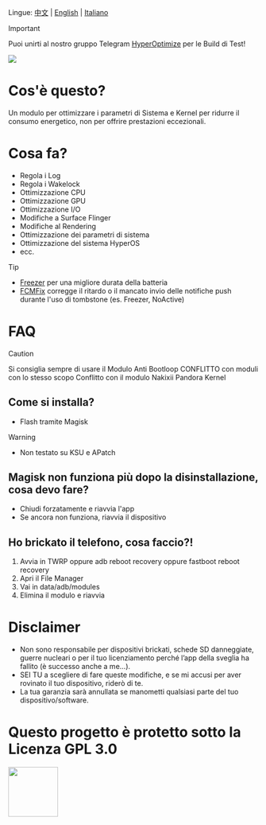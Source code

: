 Lingue: [中文](https://github.com/TatshSiow/HyperOptimize/blob/main/README_CH.md) | [English](https://github.com/TatshSiow/HyperOptimize/blob/main/README.md) | [Italiano](https://github.com/TatshSiow/HyperOptimize/blob/main/README_IT.md)
> [!IMPORTANT]
> Puoi unirti al nostro gruppo
> Telegram [HyperOptimize](https://t.me/TatshSecretCave) per le Build di Test!<div align="center">

![](https://github.com/user-attachments/assets/5cf75f24-5993-4e64-b3b2-328f30d4ff31)</div>

# Cos'è questo?
Un modulo per ottimizzare i parametri di Sistema e Kernel per ridurre il consumo energetico, non per offrire prestazioni eccezionali.

# Cosa fa?
- Regola i Log
- Regola i Wakelock
- Ottimizzazione CPU
- Ottimizzazione GPU
- Ottimizzazione I/O
- Modifiche a Surface Flinger
- Modifiche al Rendering
- Ottimizzazione dei parametri di sistema
- Ottimizzazione del sistema HyperOS
- ecc.

> [!TIP]
> - [Freezer](https://github.com/Freezer-Team/Freezer) per una migliore durata della batteria
> - [FCMFix](https://github.com/kooritea/fcmfix) corregge il ritardo o il mancato invio delle notifiche push durante l'uso di tombstone (es. Freezer, NoActive)


# FAQ
> [!CAUTION]
> Si consiglia sempre di usare il Modulo Anti Bootloop
> CONFLITTO con moduli con lo stesso scopo
> Conflitto con il modulo Nakixii Pandora Kernel

## Come si installa?
- Flash tramite Magisk
> [!WARNING]
> - Non testato su KSU e APatch

## Magisk non funziona più dopo la disinstallazione, cosa devo fare?
- Chiudi forzatamente e riavvia l'app
- Se ancora non funziona, riavvia il dispositivo

## Ho brickato il telefono, cosa faccio?!
1. Avvia in TWRP oppure adb reboot recovery oppure fastboot reboot recovery
2. Apri il File Manager
3. Vai in data/adb/modules
4. Elimina il modulo e riavvia

# Disclaimer
- Non sono responsabile per dispositivi brickati, schede SD danneggiate, guerre nucleari o per il tuo licenziamento perché l’app della sveglia ha fallito (è successo anche a me...).
- SEI TU a scegliere di fare queste modifiche, e se mi accusi per aver rovinato il tuo dispositivo, riderò di te.
- La tua garanzia sarà annullata se manometti qualsiasi parte del tuo dispositivo/software.


# Questo progetto è protetto sotto la Licenza GPL 3.0
<a href="https://github.com/TatshSiow/HyperOptimize/blob/main/LICENSE" ><img height=100 src="https://upload.wikimedia.org/wikipedia/commons/9/93/GPLv3_Logo.svg"/></a>
